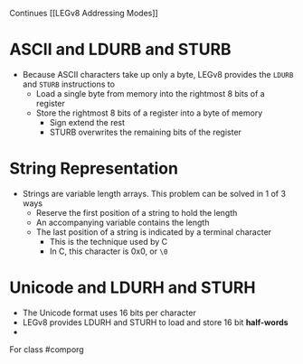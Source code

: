 Continues [[LEGv8 Addressing Modes]]
# ASCII and LDURB and STURB
- Because ASCII characters take up only a byte, LEGv8 provides the `LDURB` and `STURB` instructions to
	- Load a single byte from memory into the rightmost 8 bits of a register
	- Store the rightmost 8 bits of a register into a byte of memory
		- Sign extend the rest
		- STURB overwrites the remaining bits of the register

# String Representation
- Strings are variable length arrays. This problem can be solved in 1 of 3 ways
	- Reserve the first position of a string to hold the length
	- An accompanying variable contains the length
	- The last position of a string is indicated by a terminal character
		- This is the technique used by C
		- In C, this character is 0x0, or `\0`
# Unicode and LDURH and STURH
- The Unicode format uses 16 bits per character
- LEGv8 provides LDURH and STURH to load and store 16 bit **half-words**
- 

For class #comporg 